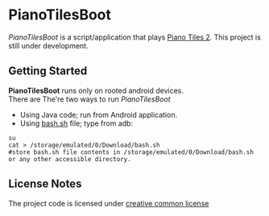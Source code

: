# PianoTilesBoot

*PianoTilesBoot* is a script/application that plays [Piano Tiles 2](https://play.google.com/store/apps/details?id=com.cmplay.tiles2). This project is still under development.

Getting Started
---------------

 **PianoTilesBoot**  runs only on rooted android devices.  
There are The're two ways to run *PianoTilesBoot*

 - Using Java code; run from Android application.
 - Using [bash.sh](https://github.com/abozanona/PianoTilesBoot/blob/master/bash.sh) file; type from adb:

```
su
cat > /storage/emulated/0/Download/bash.sh
#store bash.sh file contents in /storage/emulated/0/Download/bash.sh or any other accessible directory.
```


License Notes
-------------

The project code is licensed under [creative common license](https://creativecommons.org/licenses/)
